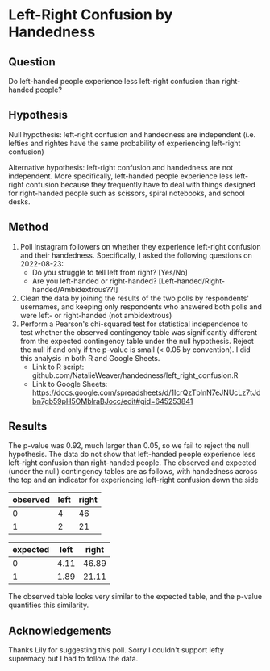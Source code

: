 # Left-Right Confusion by Handedness

## Question

Do left-handed people experience less left-right confusion than right-handed people?

## Hypothesis

Null hypothesis: left-right confusion and handedness are independent (i.e. lefties and rightes have the same probability of experiencing left-right confusion)

Alternative hypothesis: left-right confusion and handedness are not independent. More specifically, left-handed people experience less left-right confusion because they frequently have to deal with things designed for right-handed people such as scissors, spiral notebooks, and school desks.

## Method

1. Poll instagram followers on whether they experience left-right confusion and their handedness. Specifically, I asked the following questions on 2022-08-23:
    - Do you struggle to tell left from right? [Yes/No]
    - Are you left-handed or right-handed? [Left-handed/Right-handed/Ambidextrous??!]
2. Clean the data by joining the results of the two polls by respondents' usernames, and keeping only respondents who answered both polls and were left- or right-handed (not ambidextrous)
3. Perform a Pearson's chi-squared test for statistical independence to test whether the observed contingency table was significantly different from the expected contingency table under the null hypothesis. Reject the null if and only if the p-value is small (< 0.05 by convention). I did this analysis in both R and Google Sheets.
    - Link to R script: github.com/NatalieWeaver/handedness/left_right_confusion.R
    - Link to Google Sheets: https://docs.google.com/spreadsheets/d/1IcrQzTblnN7eJNUcLz7tJdbn7gb59pH5OMblraBJocc/edit#gid=645253841

## Results

The p-value was 0.92, much larger than 0.05, so we fail to reject the null hypothesis. The data do not show that left-handed people experience less left-right confusion than right-handed people. The observed and expected (under the null) contingency tables are as follows, with handedness across the top and an indicator for experiencing left-right confusion down the side

observed|left|right
---|---|---
0|4|46
1|2|21

expected|left|right
---|---|---
0|4.11|46.89
1|1.89|21.11

The observed table looks very similar to the expected table, and the p-value quantifies this similarity.

## Acknowledgements

Thanks Lily for suggesting this poll. Sorry I couldn't support lefty supremacy but I had to follow the data.
